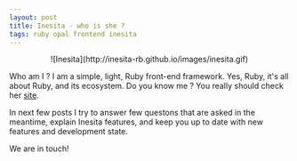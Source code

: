 ```yaml
---
layout: post
title: Inesita - who is she ?
tags: ruby opal frontend inesita
---
```


<center>![Inesita](http://inesita-rb.github.io/images/inesita.gif)</center>

Who am I ? I am a simple, light, Ruby front-end framework. Yes, Ruby, it's all about Ruby, and its ecosystem.
Do you know me ? You really should check her [site](http://inesita-rb.github.io/).

In next few posts I try to answer few questons that are asked in the meantime, explain Inesita features, and keep you up to date with new features and development state.

We are in touch!
